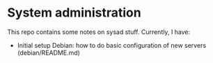 # System administration

This repo contains some notes on sysad stuff. Currently, I have:

- Initial setup Debian: how to do basic configuration of new servers (debian/README.md)